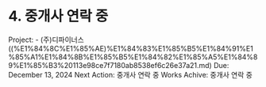 # 4. 중개사 연락 중

Project: - (주)디파이너스 ((%E1%84%8C%E1%85%AE)%E1%84%83%E1%85%B5%E1%84%91%E1%85%A1%E1%84%8B%E1%85%B5%E1%84%82%E1%85%A5%E1%84%89%E1%85%B3%20113e98ce7f7180ab8538ef6c26e37a21.md)
Due: December 13, 2024
Next Action: 중개사 연락 중
Works Achive: 중개사 연락 중